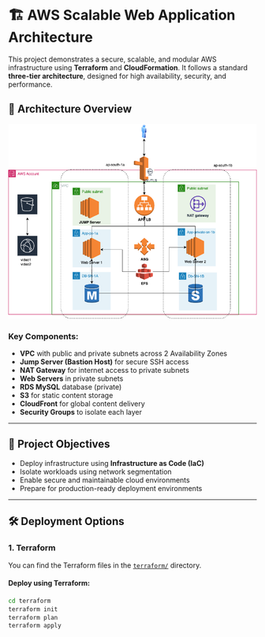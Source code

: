 # 🏗️ AWS Scalable Web Application Architecture

This project demonstrates a secure, scalable, and modular AWS infrastructure using **Terraform** and **CloudFormation**. It follows a standard **three-tier architecture**, designed for high availability, security, and performance.

## 📌 Architecture Overview

![AWS Architecture Diagram](./capstone.png)

### Key Components:
- **VPC** with public and private subnets across 2 Availability Zones
- **Jump Server (Bastion Host)** for secure SSH access
- **NAT Gateway** for internet access to private subnets
- **Web Servers** in private subnets
- **RDS MySQL** database (private)
- **S3** for static content storage
- **CloudFront** for global content delivery
- **Security Groups** to isolate each layer

---

## 🚀 Project Objectives

- Deploy infrastructure using **Infrastructure as Code (IaC)**
- Isolate workloads using network segmentation
- Enable secure and maintainable cloud environments
- Prepare for production-ready deployment environments

---

## 🛠️ Deployment Options

### 1. Terraform
You can find the Terraform files in the [`terraform/`](./terraform) directory.

#### Deploy using Terraform:
```bash
cd terraform
terraform init
terraform plan
terraform apply
